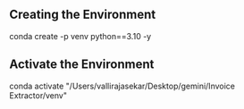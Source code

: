 ## Creating the Environment 

conda create -p venv python==3.10 -y


## Activate the Environment 


conda activate "/Users/vallirajasekar/Desktop/gemini/Invoice Extractor/venv"

